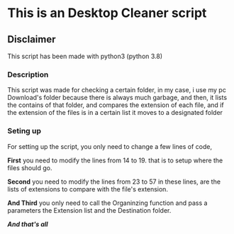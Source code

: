 # This is an Desktop Cleaner script

## Disclaimer
This script has been made with python3 (python 3.8)

### Description
This script was made
for checking a certain folder, in my case,
i use my pc Download's folder because there is
always much garbage, and then, it lists
the contains of that folder, and compares 
the extension of each file, and if the 
extension of the files is in a certain list
it moves to a designated folder

### Seting up 

For setting up the script, you only need to change
a few lines of code, 

**First** you need to modify the lines from 14 to 19.
that is to setup where the files should go.

**Second** you need to modify the lines from 23 to 57
in these lines, are the lists of extensions to compare
with the file's extension.

**And Third** you only need to call the 
Organinzing function and pass a 
parameters the Extension list
and the Destination folder.

***And that's all***